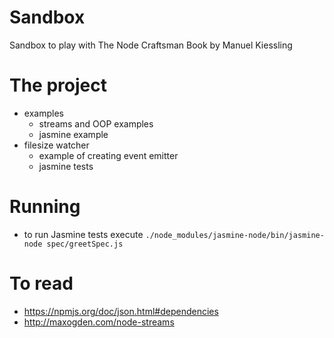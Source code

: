 # Sandbox

Sandbox to play with The Node Craftsman Book by Manuel Kiessling

# The project
* examples
  * streams and OOP examples
  * jasmine example
* filesize watcher
  * example of creating event emitter
  * jasmine tests

# Running
* to run Jasmine tests execute `./node_modules/jasmine-node/bin/jasmine-node spec/greetSpec.js`


# To read
* https://npmjs.org/doc/json.html#dependencies
* http://maxogden.com/node-streams